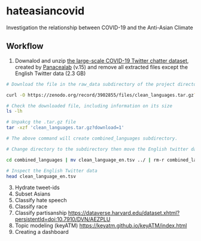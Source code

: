 # hateasiancovid
Investigation the relationship between COVID-19 and the Anti-Asian Climate

## Workflow
1. Downalod and unzip [the large-scale COVID-19 Twitter chatter dataset](https://zenodo.org/record/3902855#.XvZFBXVKhEZ), created by [Panacealab](http://www.panacealab.org/) (v.15) and remove all extracted files except the English Twitter data (2.3 GB)

```bash
# Download the file in the raw_data subdirectory of the project directory

curl -O https://zenodo.org/record/3902855/files/clean_languages.tar.gz?download=1

# Check the downloaded file, including information on its size
ls -lh

# Unpakcg the .tar.gz file
tar -xzf 'clean_languages.tar.gz?download=1'

# The above command will create combined_languages subdirectory.

# Change directory to the subdirectory then move the English twitter data to the parent directory and then remove the subdirectory

cd combined_languages | mv clean_language_en.tsv ../ | rm-r combined_languages/

# Inspect the English Twitter data
head clean_language_en.tsv
```

3. Hydrate tweet-ids
4. Subset Asians
5. Classify hate speech
6. Classify race
7. Classify partisanship https://dataverse.harvard.edu/dataset.xhtml?persistentId=doi:10.7910/DVN/AEZPLU
8. Topic modeling (keyATM) https://keyatm.github.io/keyATM/index.html
9. Creating a dashboard
